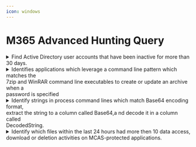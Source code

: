 ```yaml
---
icon: windows
---
```


# M365 Advanced Hunting Query

<details>

<summary>Find Active Directory user accounts that have been inactive for more than 30 days.</summary>

<pre class="language-kusto"><code class="lang-kusto">// KQL

<strong>IdentityLogonEvents 
</strong>| project Timestamp, AccountName, 
DeviceName, LogonType
| summarize LastLogon = max(Timestamp) 
by AccountName, LogonType, DeviceName
| where LastLogon &#x3C; ago(30d)
</code></pre>

</details>

<details>

<summary>Identifies applications which leverage a command line pattern which matches the<br>7zip and WinRAR command line executables to create or update an archive when a<br>password is specified</summary>

```kusto
// KQL

DeviceProcessEvents
| where ProcessCommandLine matches regex @"\s[aukfAUKF]\s.*\s-p" // Basic 
filter to look for launch string
| extend SplitLaunchString = split(ProcessCommandLine, ' ') // Split on the 
space
| where array_length(SplitLaunchString) >= 5 and SplitLaunchString[1] in~ 
('a','u','k','f') // look for calls to archive or update an archive specifically 
as the first argument
| mv-expand SplitLaunchString // cross apply the array
| where SplitLaunchString startswith "-p" // -p is the password switch and is 
immediately followed by a password without a space
| extend ArchivePassword = substring(SplitLaunchString, 2, 
strlen(SplitLaunchString))
| project-reorder ProcessCommandLine, ArchivePassword // Promote these fields to 
the left


```

</details>

<details>

<summary>Identify strings in process command lines which match Base64 encoding format,<br>extract the string to a column called Base64,a nd decode it in a column called<br>DecodedString.</summary>

```kusto
// KQL

DeviceProcessEvents
| extend SplitLaunchString = split(ProcessCommandLine, " ")
| mvexpand SplitLaunchString
| where SplitLaunchString matches regex "^[A-Za-z0-9+/]{50,}[=]{0,2}$"
| extend Base64 = tostring(SplitLaunchString)
| extend DecodedString = base64_decodestring(Base64)
| where isnotempty(DecodedString)
```

</details>

<details>

<summary>Identify which files within the last 24 hours had more then 10 data access, download or deletion activities on MCAS-protected applications.</summary>

```kusto
// KQL

AppFileEvents
| where Timestamp > ago(1d)
| summarize count() by FolderPath, 
FileName, ActionType, 
AccountDisplayName
| where count_ > 10
```

</details>
